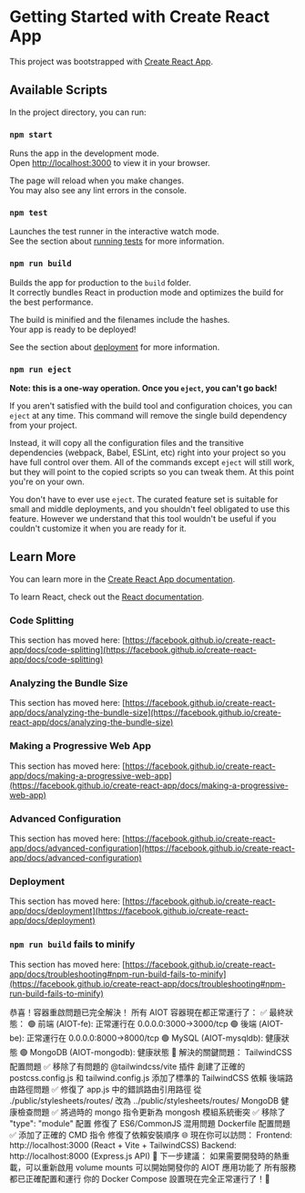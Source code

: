 # Getting Started with Create React App

This project was bootstrapped with [Create React App](https://github.com/facebook/create-react-app).

## Available Scripts

In the project directory, you can run:

### `npm start`

Runs the app in the development mode.\
Open [http://localhost:3000](http://localhost:3000) to view it in your browser.

The page will reload when you make changes.\
You may also see any lint errors in the console.

### `npm test`

Launches the test runner in the interactive watch mode.\
See the section about [running tests](https://facebook.github.io/create-react-app/docs/running-tests) for more information.

### `npm run build`

Builds the app for production to the `build` folder.\
It correctly bundles React in production mode and optimizes the build for the best performance.

The build is minified and the filenames include the hashes.\
Your app is ready to be deployed!

See the section about [deployment](https://facebook.github.io/create-react-app/docs/deployment) for more information.

### `npm run eject`

**Note: this is a one-way operation. Once you `eject`, you can't go back!**

If you aren't satisfied with the build tool and configuration choices, you can `eject` at any time. This command will remove the single build dependency from your project.

Instead, it will copy all the configuration files and the transitive dependencies (webpack, Babel, ESLint, etc) right into your project so you have full control over them. All of the commands except `eject` will still work, but they will point to the copied scripts so you can tweak them. At this point you're on your own.

You don't have to ever use `eject`. The curated feature set is suitable for small and middle deployments, and you shouldn't feel obligated to use this feature. However we understand that this tool wouldn't be useful if you couldn't customize it when you are ready for it.

## Learn More

You can learn more in the [Create React App documentation](https://facebook.github.io/create-react-app/docs/getting-started).

To learn React, check out the [React documentation](https://reactjs.org/).

### Code Splitting

This section has moved here: [https://facebook.github.io/create-react-app/docs/code-splitting](https://facebook.github.io/create-react-app/docs/code-splitting)

### Analyzing the Bundle Size

This section has moved here: [https://facebook.github.io/create-react-app/docs/analyzing-the-bundle-size](https://facebook.github.io/create-react-app/docs/analyzing-the-bundle-size)

### Making a Progressive Web App

This section has moved here: [https://facebook.github.io/create-react-app/docs/making-a-progressive-web-app](https://facebook.github.io/create-react-app/docs/making-a-progressive-web-app)

### Advanced Configuration

This section has moved here: [https://facebook.github.io/create-react-app/docs/advanced-configuration](https://facebook.github.io/create-react-app/docs/advanced-configuration)

### Deployment

This section has moved here: [https://facebook.github.io/create-react-app/docs/deployment](https://facebook.github.io/create-react-app/docs/deployment)

### `npm run build` fails to minify

This section has moved here: [https://facebook.github.io/create-react-app/docs/troubleshooting#npm-run-build-fails-to-minify](https://facebook.github.io/create-react-app/docs/troubleshooting#npm-run-build-fails-to-minify)


恭喜！容器重啟問題已完全解決！
所有 AIOT 容器現在都正常運行了：
✅ 最終狀態：
🟢 前端 (AIOT-fe): 正常運行在 0.0.0.0:3000->3000/tcp
🟢 後端 (AIOT-be): 正常運行在 0.0.0.0:8000->8000/tcp
🟢 MySQL (AIOT-mysqldb): 健康狀態
🟢 MongoDB (AIOT-mongodb): 健康狀態
🔧 解決的關鍵問題：
TailwindCSS 配置問題 ✅
移除了有問題的 @tailwindcss/vite 插件
創建了正確的 postcss.config.js 和 tailwind.config.js
添加了標準的 TailwindCSS 依賴
後端路由路徑問題 ✅
修復了 app.js 中的錯誤路由引用路徑
從 ./public/stylesheets/routes/ 改為 ../public/stylesheets/routes/
MongoDB 健康檢查問題 ✅
將過時的 mongo 指令更新為 mongosh
模組系統衝突 ✅
移除了 "type": "module" 配置
修復了 ES6/CommonJS 混用問題
Dockerfile 配置問題 ✅
添加了正確的 CMD 指令
修復了依賴安裝順序
🌐 現在你可以訪問：
Frontend: http://localhost:3000 (React + Vite + TailwindCSS)
Backend: http://localhost:8000 (Express.js API)
📝 下一步建議：
如果需要開發時的熱重載，可以重新啟用 volume mounts
可以開始開發你的 AIOT 應用功能了
所有服務都已正確配置和運行
你的 Docker Compose 設置現在完全正常運行了！🚀